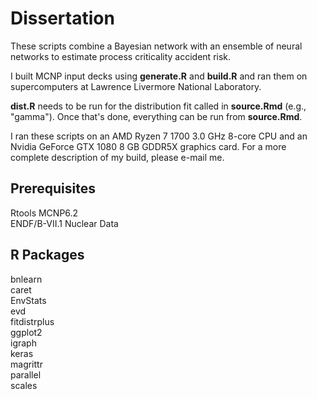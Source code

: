 # Dissertation

These scripts combine a Bayesian network with an ensemble of neural networks to estimate process criticality accident risk.

I built MCNP input decks using **generate.R** and **build.R** and ran them on supercomputers at Lawrence Livermore National Laboratory.

**dist.R** needs to be run for the distribution fit called in **source.Rmd** (e.g., "gamma"). Once that's done, everything can be run from **source.Rmd**.

I ran these scripts on an AMD Ryzen 7 1700 3.0 GHz 8-core CPU and an Nvidia GeForce GTX 1080 8 GB GDDR5X graphics card. For a more complete description of my build, please e-mail me.

## Prerequisites
Rtools
MCNP6.2  
ENDF/B-VII.1 Nuclear Data

## R Packages
bnlearn  
caret  
EnvStats  
evd  
fitdistrplus  
ggplot2  
igraph  
keras  
magrittr  
parallel  
scales  
